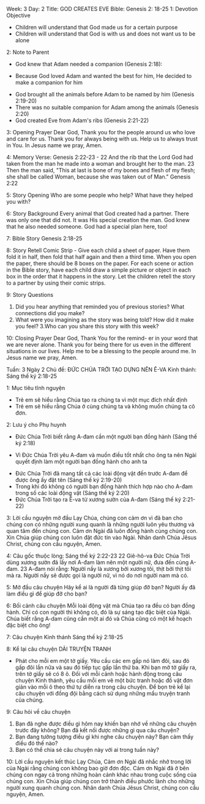 Week: 3
Day: 2
Title: GOD CREATES EVE
Bible: Genesis 2: 18-25
1: Devotion Objective
- Children will understand that God made us for a certain purpose
- Children will understand that God is with us and does not want us to be alone

2: Note to Parent
* God knew that Adam needed a companion (Genesis 2:18):
- Because God loved Adam and wanted the best for him, He decided to make a companion for him
* God brought all the animals before Adam to be named by him (Genesis 2:19-20)
* There was no suitable companion for Adam among the animals (Genesis 2:20)
* God created Eve from Adam's ribs (Genesis 2:21-22)

3: Opening Prayer
Dear God, Thank you for the people around us who love and care for us. Thank you for always being with us. Help us to always trust in You. In Jesus name we pray, Amen.

4: Memory Verse:
Genesis 2:22-23 - 22 And the rib that the Lord God had taken from the man he made into a woman and brought her to the man. 23 Then the man said, "This at last is bone of my bones and flesh of my flesh; she shall be called Woman, because she was taken out of Man." Genesis 2:22

5: Story Opening
Who are some people who help? What have they helped you with?

6: Story Background
Every animal that God created had a partner. There was only one that did not. It was His special creation the man. God knew that he also needed someone. God had a special plan here, too!

7: Bible Story
Genesis 2:18-25

8: Story Retell
Comic Strip - Give each child a sheet of paper. Have them fold it in half, then fold that half again and then a third time. When you open the paper, there should be 8 boxes on the paper. For each scene or action in the Bible story, have each child draw a simple picture or object in each box in the order that it happens in the story. Let the children retell the story to a partner by using their comic strips.


9: Story Questions
1. Did you hear anything that reminded you of previous stories? What connections did you make?
2. What were you imagining as the story was being told? How did it make you feel?
3.Who can you share this story with this week?


10: Closing Prayer
Dear God, Thank You for the remind- er in your word that we are never alone. Thank you for being there for us even in the different situations in our lives. Help me to be a blessing to the people around me. In Jesus name we pray, Amen.

Tuần: 3
Ngày 2
Chủ đề: ĐỨC CHÚA TRỜI TẠO DỰNG NÊN Ê-VA
Kinh thánh: Sáng thế ký 2:18-25

1: Mục tiêu tĩnh nguyện
- Trẻ em sẽ hiểu rằng Chúa tạo ra chúng ta vì một mục đích nhất định
- Trẻ em sẽ hiểu rằng Chúa ở cùng chúng ta và không muốn chúng ta cô đơn.

2: Lưu ý cho Phụ huynh
* Đức Chúa Trời biết rằng A-đam cần một người bạn đồng hành (Sáng thế ký 2:18)
- Vì Đức Chúa Trời yêu A-đam và muốn điều tốt nhất cho ông ta nên Ngài quyết định làm một người bạn đồng hành cho anh ta
* Đức Chúa Trời đã mang tất cả các loài động vật đến trước A-đam để được ông ấy đặt tên (Sáng thế ký 2:19-20)
* Trong khi đó không có người bạn đồng hành thích hợp nào cho A-đam trong số các loài động vật (Sáng thế ký 2:20)
* Đức Chúa Trời tạo ra Ê-va từ xương sườn của A-đam (Sáng thế ký 2:21-22)

3: Lời cầu nguyện mở đầu
Lạy Chúa, chúng con cảm ơn vì đã ban cho chúng con có những người xung quanh là những người luôn yêu thương và quan tâm đến chúng con. Cảm ơn Ngài đã luôn đồng hành cùng chúng con. Xin Chúa giúp chúng con luôn đặt đức tin vào Ngài. Nhân danh Chúa Jêsus Christ, chúng con cầu nguyện, Amen.

4: Câu gốc thuộc lòng:
Sáng thế ký 2:22-23
22 Giê-hô-va Đức Chúa Trời dùng xương sườn đã lấy nơi A-đam làm nên một người nữ, đưa đến cùng A-đam. 23 A-đam nói rằng: Người nầy là xương bởi xương tôi, thịt bởi thịt tôi mà ra. Người nầy sẽ được gọi là người nữ, vì nó do nơi người nam mà có.

5: Mở đầu câu chuyện
Hãy kể ai là người đã từng giúp đỡ bạn?
Người ấy đã làm điều gì để giúp đỡ cho bạn?

6: Bối cảnh câu chuyện
Mỗi loài động vật mà Chúa tạo ra đều có bạn đồng hành. Chỉ có con người thì không có, đó là sự sáng tạo đặc biệt của Ngài. Chúa biết rằng A-dam cũng cần một ai đó và Chúa cũng có một kế hoạch đặc biệt cho ông!

7: Câu chuyện Kinh thánh
Sáng thế ký 2:18-25

8: Kể lại câu chuyện
DẢI TRUYỆN TRANH
- Phát cho mỗi em một tờ giấy. Yêu cầu các em gấp nó làm đôi, sau đó gấp đôi lần nữa và sau đó tiếp tục gấp lần thứ ba. Khi bạn mở tờ giấy ra, trên tờ giấy sẽ có 8 ô. Đối với mỗi cảnh hoặc hành động trong câu chuyện Kinh thánh, yêu cầu mỗi em vẽ một bức tranh hoặc đồ vật đơn giản vào mỗi ô theo thứ tự diễn ra trong câu chuyện. Để bọn trẻ kể lại câu chuyện với đồng đội bằng cách sử dụng những mẩu truyện tranh của chúng.


9: Câu hỏi về câu chuyện
1. Bạn đã nghe được điều gì hôm nay khiến bạn nhớ về những câu chuyện trước đây không? Bạn đã kết nối được những gì qua câu chuyện?
2. Bạn đang tưởng tượng điều gì khi nghe câu chuyện này? Bạn cảm thấy điều đó thế nào?
3. Bạn có thể chia sẻ câu chuyện này với ai trong tuần này?


10: Lời cầu nguyện kết thúc
Lạy Chúa, Cảm ơn Ngài đã nhắc nhở trong lời của Ngài rằng chúng con không bao giờ đơn độc. Cảm ơn Ngài đã ở bên chúng con ngay cả trong những hoàn cảnh khác nhau trong cuộc sống của chúng con. Xin Chúa giúp chúng con trở thành điều phước lành cho những người xung quanh chúng con. Nhân danh Chúa Jêsus Christ, chúng con cầu nguyện, Amen.
